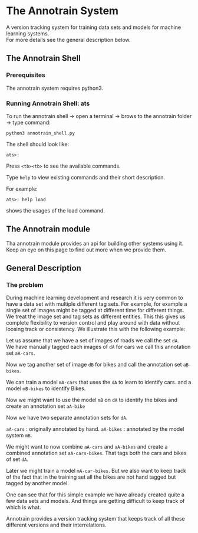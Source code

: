 # The Annotrain System

A version tracking system for training data sets and models for machine
learning systems.  
For more details see the general description below.

## The Annotrain Shell

### Prerequisites

The annotrain system requires python3.

### Running Annotrain Shell: ats

To run the annotrain shell -> open a terminal -> brows to the annotrain folder -> type command:

    python3 annotrain_shell.py

The shell should look like:

    ats>:

Press `<tb><tb>` to see the available commands.

Type `help` to view existing commands and their short description.

For example:

    ats>: help load

shows the usages of the load command.

## The Annotrain module

Tha annotrain module provides an api for building other systems using it. Keep an eye on this page to find out more when we provide them.

## General Description

### The problem

During machine learning development and research it is very common to have a data set with multiple different tag sets. For example, for example a single set of images might be tagged at different time for different things. We treat the image set and tag sets as different entities. This this gives us complete flexibility to version control and play around with data without loosing track or consistency. We illustrate this with the following example:

Let us assume that we have a set of images of roads we call the set `dA`.  
We have manually tagged each images of `dA` for cars we call this annotation set `aA-cars`.

Now we tag another set of image `dB` for bikes and call the annotation set `aB-bikes`. 

We can train a model `mA-cars` that uses the `dA` to learn to identify cars. 
and a model `mB-bikes` to identify Bikes. 

Now we might want to use the model `mB` on `dA` to identify the bikes and create an annotation set `aA-bike`  

Now we have two separate annotation sets for `dA`.

`aA-cars` : originally annotated by hand.
`aA-bikes` : annotated by the model system `mB`.

We might want to now combine `aA-cars` and `aA-bikes` and create a combined annotation set `aA-cars-bikes`. That tags both the cars and bikes of set `dA`.

Later we might train a model `mA-car-bikes`. But we also want to keep track of the fact that in the training set all the bikes are not hand tagged but tagged by another model.

One can see that for this simple example we have already created quite a few data sets and models. And things are getting difficult to keep track of which is what.

Annotrain provides a version tracking system that keeps track of all these different versions and their interrelations. 


